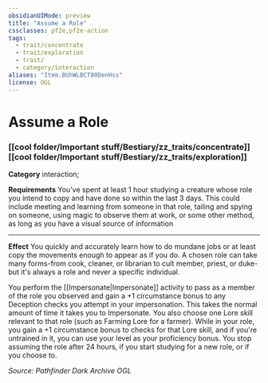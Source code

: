 ```yaml
---
obsidianUIMode: preview
title: "Assume a Role"
cssclasses: pf2e,pf2e-action
tags:
  - trait/concentrate
  - trait/exploration
  - trait/
  - category/interaction
aliases: "Item.BUhWLBCT80DenHss"
license: OGL
---
```

# Assume a Role

### [[cool folder/Important stuff/Bestiary/zz_traits/concentrate]][[cool folder/Important stuff/Bestiary/zz_traits/exploration]]

**Category** interaction; 




**Requirements** You've spent at least 1 hour studying a creature whose role you intend to copy and have done so within the last 3 days. This could include meeting and learning from someone in that role, tailing and spying on someone, using magic to observe them at work, or some other method, as long as you have a visual source of information

* * *

**Effect** You quickly and accurately learn how to do mundane jobs or at least copy the movements enough to appear as if you do. A chosen role can take many forms-from cook, cleaner, or librarian to cult member, priest, or duke-but it's always a role and never a specific individual.

You perform the [[Impersonate|Impersonate]] activity to pass as a member of the role you observed and gain a +1 circumstance bonus to any Deception checks you attempt in your impersonation. This takes the normal amount of time it takes you to Impersonate. You also choose one Lore skill relevant to that role (such as Farming Lore for a farmer). While in your role, you gain a +1 circumstance bonus to checks for that Lore skill, and if you're untrained in it, you can use your level as your proficiency bonus. You stop assuming the role after 24 hours, if you start studying for a new role, or if you choose to.

*Source: Pathfinder Dark Archive*
*OGL*